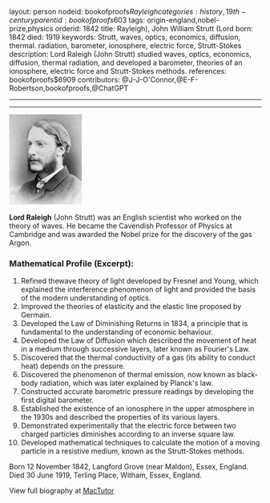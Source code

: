 layout: person
nodeid: bookofproofs$Rayleigh
categories: history,19th-century
parentid: bookofproofs$603
tags: origin-england,nobel-prize,physics
orderid: 1842
title: Rayleigh), John William Strutt (Lord
born: 1842
died: 1919
keywords: Strutt, waves, optics, economics, diffusion, thermal. radiation, barometer, ionosphere, electric force, Strutt-Stokes
description: Lord Raleigh (John Strutt) studied waves, optics, economics, diffusion, thermal radiation, and developed a barometer, theories of an ionosphere, electric force and Strutt-Stokes methods.
references: bookofproofs$6909
contributors: @J-J-O'Connor,@E-F-Robertson,bookofproofs,@ChatGPT

---



---

![Rayleigh.jpg](https://github.com/bookofproofs/bookofproofs.github.io/blob/main/_sources/_assets/images/portraits/Rayleigh.jpg?raw=true)

**Lord Raleigh** (John Strutt) was an English scientist who worked on the theory of waves. He became the Cavendish Professor of Physics at Cambridge and was awarded the Nobel prize for the discovery of the gas Argon.

### Mathematical Profile (Excerpt):
1. Refined thewave theory of light developed by Fresnel and Young, which explained the interference phenomenon of light and provided the basis of the modern understanding of optics. 
2. Improved the theories of elasticity and the elastic line proposed by Germain. 
3. Developed the Law of Diminishing Returns in 1834, a principle that is fundamental to the understanding of economic behaviour. 
4. Developed the Law of Diffusion which described the movement of heat in a medium through successive layers, later known as Fourier's Law. 
5. Discovered that the thermal conductivity of a gas (its ability to conduct heat) depends on the pressure. 
6. Discovered the phenomenon of thermal emission, now known as black-body radiation, which was later explained by Planck's law. 
7. Constructed accurate barometric pressure readings by developing the first digital barometer. 
8. Established the existence of an ionosphere in the upper atmosphere in the 1930s and described the properties of its various layers. 
9. Demonstrated experimentally that the electric force between two charged particles diminishes according to an inverse square law. 
10. Developed mathematical techniques to calculate the motion of a moving particle in a resistive medium, known as the Strutt-Stokes methods.

Born 12 November 1842, Langford Grove (near Maldon), Essex, England. Died 30 June 1919, Terling Place, Witham, Essex, England.

View full biography at [MacTutor](https://mathshistory.st-andrews.ac.uk/Biographies/Rayleigh/)
